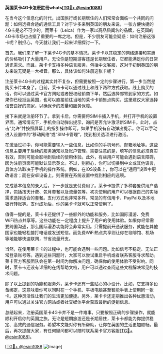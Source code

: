**英国莱卡4G卡怎麽註冊whats[[TG💪+ @esim1088](https://t.me/s/esim1088)]**

在当今这个信息化的时代，出国旅行或长期居住的人们常常会面临一个共同的问题：如何选择合适的通信工具？对于许多来到英国的朋友来说，一张方便快捷的4G卡是必不可少的。而莱卡（Leica）作为一家以高品质闻名的品牌，在英国的4G卡市场也占据了重要的一席之地。但是，不少朋友可能会疑惑：如何注册这张卡呢？别担心，今天就让我们一起来详细探讨一下。

首先，我们来了解一下莱卡4G卡的基本情况。莱卡卡以其稳定的网络连接和实惠的价格吸引了大量用户。无论你是短期游客还是长期居住者，它都能满足你的日常通讯需求。而且，莱卡卡支持多种语言服务，包括中文客服，这对于初到英国的朋友来说无疑是一大福音。那么，具体该如何注册这张卡呢？

注册莱卡4G卡的过程其实并不复杂，但需要按照一定的步骤进行。第一步当然是购买卡片本身了。目前，莱卡卡可以通过线上和线下两种方式获取。线上购买的话，你可以通过莱卡官方网站或者授权经销商下单，然后选择邮寄到家的方式。如果你已经抵达英国，也可以直接前往当地的莱卡卡销售点购买。这里建议大家选择信誉良好的商家，以确保卡的质量和服务保障。

接下来就是注册环节了。拿到卡后，你需要将SIM卡插入手机，并打开手机的设置界面。通常情况下，手机会自动弹出提示，询问是否允许激活新SIM卡。此时，点击“允许”并按照屏幕上的指引操作即可。如果手机没有自动弹出提示，你可以手动进入设置中的“移动网络”或“SIM卡管理”，找到相关选项进行激活。

在激活过程中，你可能需要输入一些信息，比如你的手机号码、邮箱地址等。这些信息主要用于后续的服务通知以及账户管理。需要注意的是，填写的信息必须真实有效，否则可能会影响到后续的使用体验。此外，有些用户可能会遇到语言障碍，因为注册页面可能默认显示英文。不过，别担心，你可以切换到中文或其他语言，具体方法取决于手机的操作系统。例如，在iOS设备上，你可以在“通用”设置中更改语言；而在安卓设备上，则需要在系统设置中找到相应的选项。

完成基本信息的录入后，下一步就是支付费用了。莱卡卡提供了多种套餐供用户选择，包括按天计费、包月套餐以及流量包等。初次使用的用户可以根据自己的实际需求选择适合的套餐。支付方式也非常多样，常见的有信用卡、PayPal以及本地银行转账等。支付成功后，你的莱卡卡就可以正常使用了。

值得一提的是，莱卡卡还提供了一些额外的功能和服务，比如国际漫游、免费WiFi热点共享等。这些功能在一定程度上提升了用户的使用体验。如果你经常需要跨国沟通，那么国际漫游功能将会非常实用。只需提前开通该服务，就能在其他国家也能轻松接打电话或发送短信。而免费WiFi热点共享则让你在咖啡馆、机场等地能够快速联网，节省流量开支。

当然，在使用莱卡卡的过程中，也可能会遇到一些问题。比如信号不稳定、无法正常登录账号等。遇到这些问题时，大家可以尝试重启手机或者联系客服寻求帮助。莱卡官方客服团队会在第一时间为你解决问题，确保你的使用体验不受影响。同时，莱卡卡还设有详细的在线帮助文档，用户可以通过查阅这些文档解决常见的技术问题。

除了以上提到的功能和服务外，莱卡卡还有一些贴心的小设计。比如，它支持多设备绑定，这意味着你可以同时在一个手机、平板电脑甚至智能手表上使用同一张卡。这种灵活性让我们的生活更加便捷。另外，莱卡卡还定期推出各种优惠活动，用户可以通过关注官方网站或者社交媒体平台获取最新的促销信息。

总结起来，注册英国莱卡4G卡并不是一件难事，只要按照正确的步骤操作，就能顺利开启你的英国之旅。无论是短期旅游还是长期居住，莱卡卡都能为你提供稳定、高效的通信服务。希望本文能对你有所帮助，让你在英国的生活更加顺畅。最后，再次提醒大家，有任何疑问都可以随时联系莱卡官方客服[[TG💪+ @esim1088](https://t.me/s/esim1088)]。

[[TG💪+ @esim1088](https://t.me/s/esim1088) ![Image](https://i.postimg.cc/4NQfJmqS/Snipaste-2025-05-13-00-14-12.png)]